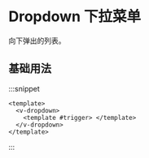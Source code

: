 # Dropdown 下拉菜单

向下弹出的列表。

## 基础用法

:::snippet

```vue
<template>
  <v-dropdown>
    <template #trigger> </template>
  </v-dropdown>
</template>
```

:::
